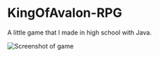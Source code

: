 # KingOfAvalon-RPG
A little game that I made in high school with Java.

![Screenshot of game](media/game.png) 
